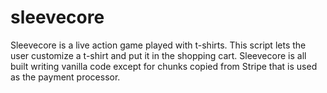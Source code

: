 # sleevecore
Sleevecore is a live action game played with t-shirts.
This script lets the user customize a t-shirt and put it in the shopping cart. Sleevecore is all built writing vanilla code except for chunks copied from Stripe that is used as the payment processor.
